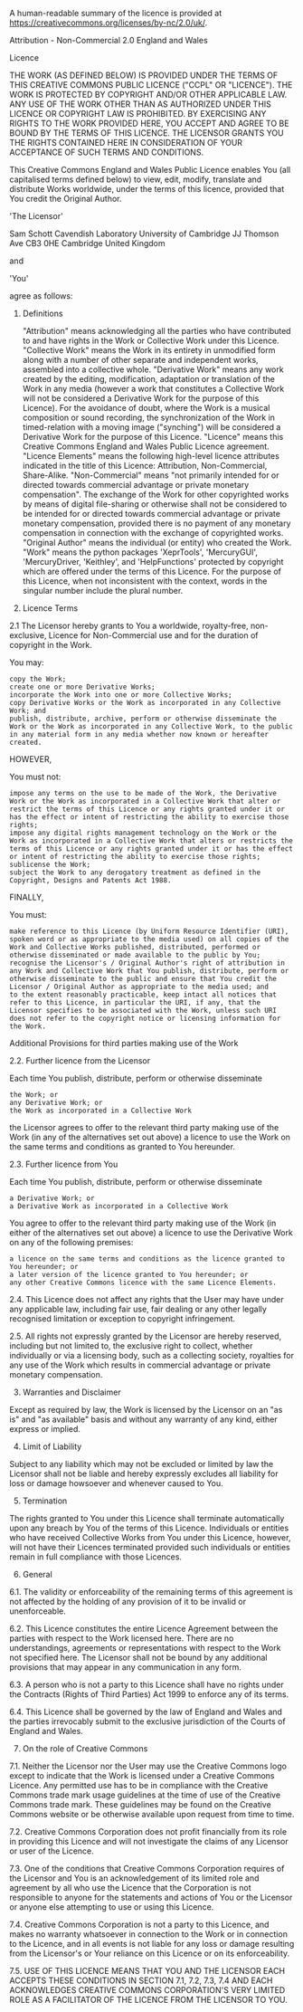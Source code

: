 A human-readable summary of the licence is provided at https://creativecommons.org/licenses/by-nc/2.0/uk/.

Attribution - Non-Commercial 2.0 England and Wales

Licence

THE WORK (AS DEFINED BELOW) IS PROVIDED UNDER THE TERMS OF THIS CREATIVE COMMONS PUBLIC LICENCE ("CCPL" OR "LICENCE"). THE WORK IS PROTECTED BY COPYRIGHT AND/OR OTHER APPLICABLE LAW. ANY USE OF THE WORK OTHER THAN AS AUTHORIZED UNDER THIS LICENCE OR COPYRIGHT LAW IS PROHIBITED. BY EXERCISING ANY RIGHTS TO THE WORK PROVIDED HERE, YOU ACCEPT AND AGREE TO BE BOUND BY THE TERMS OF THIS LICENCE. THE LICENSOR GRANTS YOU THE RIGHTS CONTAINED HERE IN CONSIDERATION OF YOUR ACCEPTANCE OF SUCH TERMS AND CONDITIONS.

This Creative Commons England and Wales Public Licence enables You (all capitalised terms defined below) to view, edit, modify, translate and distribute Works worldwide, under the terms of this licence, provided that You credit the Original Author.

'The Licensor'

Sam Schott
Cavendish Laboratory
University of Cambridge
JJ Thomson Ave
CB3 0HE Cambridge
United Kingdom

and

'You'

agree as follows:

1. Definitions

    "Attribution" means acknowledging all the parties who have contributed to and have rights in the Work or Collective Work under this Licence.
    "Collective Work" means the Work in its entirety in unmodified form along with a number of other separate and independent works, assembled into a collective whole.
    "Derivative Work" means any work created by the editing, modification, adaptation or translation of the Work in any media (however a work that constitutes a Collective Work will not be considered a Derivative Work for the purpose of this Licence). For the avoidance of doubt, where the Work is a musical composition or sound recording, the synchronization of the Work in timed-relation with a moving image ("synching") will be considered a Derivative Work for the purpose of this Licence.
    "Licence" means this Creative Commons England and Wales Public Licence agreement.
    "Licence Elements" means the following high-level licence attributes indicated in the title of this Licence: Attribution, Non-Commercial, Share-Alike.
    "Non-Commercial" means "not primarily intended for or directed towards commercial advantage or private monetary compensation". The exchange of the Work for other copyrighted works by means of digital file-sharing or otherwise shall not be considered to be intended for or directed towards commercial advantage or private monetary compensation, provided there is no payment of any monetary compensation in connection with the exchange of copyrighted works.
    "Original Author" means the individual (or entity) who created the Work.
    "Work" means the python packages 'XeprTools', 'MercuryGUI', 'MercuryDriver, 'Keithley', and 'HelpFunctions' protected by copyright which are offered under the terms of this Licence.
    For the purpose of this Licence, when not inconsistent with the context, words in the singular number include the plural number.

2. Licence Terms

2.1 The Licensor hereby grants to You a worldwide, royalty-free, non-exclusive, Licence for Non-Commercial use and for the duration of copyright in the Work.

You may:

    copy the Work;
    create one or more Derivative Works;
    incorporate the Work into one or more Collective Works;
    copy Derivative Works or the Work as incorporated in any Collective Work; and
    publish, distribute, archive, perform or otherwise disseminate the Work or the Work as incorporated in any Collective Work, to the public in any material form in any media whether now known or hereafter created.

HOWEVER,

You must not:

    impose any terms on the use to be made of the Work, the Derivative Work or the Work as incorporated in a Collective Work that alter or restrict the terms of this Licence or any rights granted under it or has the effect or intent of restricting the ability to exercise those rights;
    impose any digital rights management technology on the Work or the Work as incorporated in a Collective Work that alters or restricts the terms of this Licence or any rights granted under it or has the effect or intent of restricting the ability to exercise those rights;
    sublicense the Work;
    subject the Work to any derogatory treatment as defined in the Copyright, Designs and Patents Act 1988.

FINALLY,

You must:

    make reference to this Licence (by Uniform Resource Identifier (URI), spoken word or as appropriate to the media used) on all copies of the Work and Collective Works published, distributed, performed or otherwise disseminated or made available to the public by You;
    recognise the Licensor's / Original Author's right of attribution in any Work and Collective Work that You publish, distribute, perform or otherwise disseminate to the public and ensure that You credit the Licensor / Original Author as appropriate to the media used; and
    to the extent reasonably practicable, keep intact all notices that refer to this Licence, in particular the URI, if any, that the Licensor specifies to be associated with the Work, unless such URI does not refer to the copyright notice or licensing information for the Work.

Additional Provisions for third parties making use of the Work

2.2. Further licence from the Licensor

Each time You publish, distribute, perform or otherwise disseminate

    the Work; or
    any Derivative Work; or
    the Work as incorporated in a Collective Work

the Licensor agrees to offer to the relevant third party making use of the Work (in any of the alternatives set out above) a licence to use the Work on the same terms and conditions as granted to You hereunder.

2.3. Further licence from You

Each time You publish, distribute, perform or otherwise disseminate

    a Derivative Work; or
    a Derivative Work as incorporated in a Collective Work

You agree to offer to the relevant third party making use of the Work (in either of the alternatives set out above) a licence to use the Derivative Work on any of the following premises:

    a licence on the same terms and conditions as the licence granted to You hereunder; or
    a later version of the licence granted to You hereunder; or
    any other Creative Commons licence with the same Licence Elements.

2.4. This Licence does not affect any rights that the User may have under any applicable law, including fair use, fair dealing or any other legally recognised limitation or exception to copyright infringement.

2.5. All rights not expressly granted by the Licensor are hereby reserved, including but not limited to, the exclusive right to collect, whether individually or via a licensing body, such as a collecting society, royalties for any use of the Work which results in commercial advantage or private monetary compensation.

3. Warranties and Disclaimer

Except as required by law, the Work is licensed by the Licensor on an "as is" and "as available" basis and without any warranty of any kind, either express or implied.

4. Limit of Liability

Subject to any liability which may not be excluded or limited by law the Licensor shall not be liable and hereby expressly excludes all liability for loss or damage howsoever and whenever caused to You.

5. Termination

The rights granted to You under this Licence shall terminate automatically upon any breach by You of the terms of this Licence. Individuals or entities who have received Collective Works from You under this Licence, however, will not have their Licences terminated provided such individuals or entities remain in full compliance with those Licences.

6. General

6.1. The validity or enforceability of the remaining terms of this agreement is not affected by the holding of any provision of it to be invalid or unenforceable.

6.2. This Licence constitutes the entire Licence Agreement between the parties with respect to the Work licensed here. There are no understandings, agreements or representations with respect to the Work not specified here. The Licensor shall not be bound by any additional provisions that may appear in any communication in any form.

6.3. A person who is not a party to this Licence shall have no rights under the Contracts (Rights of Third Parties) Act 1999 to enforce any of its terms.

6.4. This Licence shall be governed by the law of England and Wales and the parties irrevocably submit to the exclusive jurisdiction of the Courts of England and Wales.

7. On the role of Creative Commons

7.1. Neither the Licensor nor the User may use the Creative Commons logo except to indicate that the Work is licensed under a Creative Commons Licence. Any permitted use has to be in compliance with the Creative Commons trade mark usage guidelines at the time of use of the Creative Commons trade mark. These guidelines may be found on the Creative Commons website or be otherwise available upon request from time to time.

7.2. Creative Commons Corporation does not profit financially from its role in providing this Licence and will not investigate the claims of any Licensor or user of the Licence.

7.3. One of the conditions that Creative Commons Corporation requires of the Licensor and You is an acknowledgement of its limited role and agreement by all who use the Licence that the Corporation is not responsible to anyone for the statements and actions of You or the Licensor or anyone else attempting to use or using this Licence.

7.4. Creative Commons Corporation is not a party to this Licence, and makes no warranty whatsoever in connection to the Work or in connection to the Licence, and in all events is not liable for any loss or damage resulting from the Licensor's or Your reliance on this Licence or on its enforceability.

7.5. USE OF THIS LICENCE MEANS THAT YOU AND THE LICENSOR EACH ACCEPTS THESE CONDITIONS IN SECTION 7.1, 7.2, 7.3, 7.4 AND EACH ACKNOWLEDGES CREATIVE COMMONS CORPORATION'S VERY LIMITED ROLE AS A FACILITATOR OF THE LICENCE FROM THE LICENSOR TO YOU.

